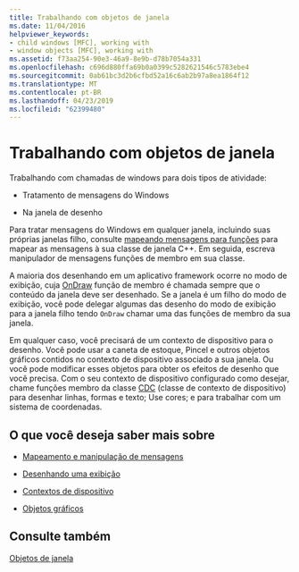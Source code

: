 ```yaml
---
title: Trabalhando com objetos de janela
ms.date: 11/04/2016
helpviewer_keywords:
- child windows [MFC], working with
- window objects [MFC], working with
ms.assetid: f73aa254-90e3-46a9-8e9b-d78b7054a331
ms.openlocfilehash: c696d880ffa69b0a0399c5282621546c5783ebe4
ms.sourcegitcommit: 0ab61bc3d2b6cfbd52a16c6ab2b97a8ea1864f12
ms.translationtype: MT
ms.contentlocale: pt-BR
ms.lasthandoff: 04/23/2019
ms.locfileid: "62399480"
---
```

# <a name="working-with-window-objects"></a>Trabalhando com objetos de janela

Trabalhando com chamadas de windows para dois tipos de atividade:

- Tratamento de mensagens do Windows

- Na janela de desenho

Para tratar mensagens do Windows em qualquer janela, incluindo suas próprias janelas filho, consulte [mapeando mensagens para funções](../mfc/reference/mapping-messages-to-functions.md) para mapear as mensagens à sua classe de janela C++. Em seguida, escreva manipulador de mensagens funções de membro em sua classe.

A maioria dos desenhando em um aplicativo framework ocorre no modo de exibição, cuja [OnDraw](../mfc/reference/cview-class.md#ondraw) função de membro é chamada sempre que o conteúdo da janela deve ser desenhado. Se a janela é um filho do modo de exibição, você pode delegar algumas das desenho do modo de exibição para a janela filho tendo `OnDraw` chamar uma das funções de membro da sua janela.

Em qualquer caso, você precisará de um contexto de dispositivo para o desenho. Você pode usar a caneta de estoque, Pincel e outros objetos gráficos contidos no contexto de dispositivo associado a sua janela. Ou você pode modificar esses objetos para obter os efeitos de desenho que você precisa. Com o seu contexto de dispositivo configurado como desejar, chame funções membro da classe [CDC](../mfc/reference/cdc-class.md) (classe de contexto de dispositivo) para desenhar linhas, formas e texto; Use cores; e para trabalhar com um sistema de coordenadas.

## <a name="what-do-you-want-to-know-more-about"></a>O que você deseja saber mais sobre

- [Mapeamento e manipulação de mensagens](../mfc/message-handling-and-mapping.md)

- [Desenhando uma exibição](../mfc/drawing-in-a-view.md)

- [Contextos de dispositivo](../mfc/device-contexts.md)

- [Objetos gráficos](../mfc/graphic-objects.md)

## <a name="see-also"></a>Consulte também

[Objetos de janela](../mfc/window-objects.md)
